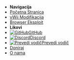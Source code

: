 - **Navigacija**
- [Početna Stranica](../introduction)
- [vWii Modifikacija](../vwii-modding)
- [Browser Eksploit](browser-exploit)
- **Likovi**
- [![GitHub](https://icongr.am/simple/github.svg?color=808080&size=16)GitHub](https://github.com/hacks-guide/Guide-WiiU)
- [![Discord](https://icongr.am/simple/discord.svg?colored&size=16)Discord](https://discord.gg/C29hYvh)
- [![Prevedi vodič](https://icongr.am/material/translate.svg?color=808080&size=16)Prevedi vodič](https://hacks-guide.crowdin.com/u/projects/10)
- [Doniraj](donations)
- [O nama](../about)